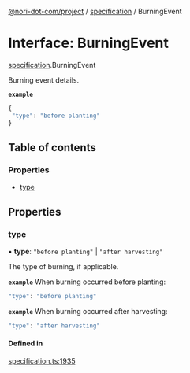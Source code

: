 [@nori-dot-com/project](../README.md) / [specification](../modules/specification.md) / BurningEvent

# Interface: BurningEvent

[specification](../modules/specification.md).BurningEvent

Burning event details.

**`example`**

```js
{
 "type": "before planting"
}
```

## Table of contents

### Properties

- [type](specification.BurningEvent.md#type)

## Properties

### type

• **type**: ``"before planting"`` \| ``"after harvesting"``

The type of burning, if applicable.

**`example`** When burning occurred before planting:

```js
"type": "before planting"
```

**`example`** When burning occurred after harvesting:

```js
"type": "after harvesting"
```

#### Defined in

[specification.ts:1935](https://github.com/nori-dot-eco/nori-dot-com/blob/0db6c17/packages/project/src/specification.ts#L1935)
